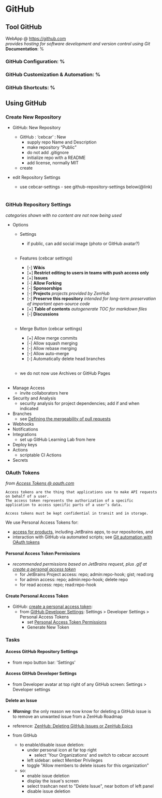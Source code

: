 # GitHub
## Tool GitHub
WebApp @ https://github.com<br/>
*provides hosting for software development and version control using Git*<br/>
**Documentation**: %
### GitHub **Configuration**: %
### GitHub **Customization &amp; Automation**: %
### GitHub **Shortcuts**: %

## Using GitHub

### Create New Repository
- GitHub:  New Repository
  - GitHub : ‘cebcar’ : New
    - supply repo Name and Description
    - make repository “Public”
    - do not add .gitignore
    - initialize repo with a README
    - add license, normally MIT
  - create

- edit Repository Settings
  - use cebcar-settings - see github-repository-settings below(@link)<br/><br/>

### GitHub Repository Settings
*categories shown with no content are not now being used*
- Options
  - Settings
    - if public, can add social image (photo or GitHub avatar?)<br/><br/>
  - Features (cebcar settings)
    - [-] **Wikis**
    - [+] **Restrict editing to users in teams with push access only**
    - [+] **Issues**
    - [-] **Allow Forking**
    - [-] **Sponsorships**
    - [-] **Projects** *projects provided by ZenHub*
    - [-] **Preserve this repository** *intended for long-term preservation of important open-source code*
    - [+] **Table of contents** *autogenerate TOC for markdown files*
    - [-] **Discussions**<br/><br/>

  - Merge Button (cebcar settings)
      - [+] Allow merge commits
      - [-] Allow squash merging
      - [-] Allow rebase merging
      - [-] Allow auto-merge
      - [-] Automatically delete head branches<br/><br/>
  - we do not now use Archives or GitHub Pages<br/><br/>
- Manage Access
  - invite collaborators here
- Security and Analysis
  - security analysis for project dependencies; add if and when indicated
- Branches
  - see [Defining the mergeability of pull requests](https://docs.github.com/en/github/administering-a-repository/defining-the-mergeability-of-pull-requests)
- Webhooks
- Notifications
- Integrations
  - set up GitHub Learning Lab from here
- Deploy keys
- Actions
  - scriptable CI Actions
- Secrets

### OAuth Tokens
*from [Access Tokens @ oauth.com](https://www.oauth.com/oauth2-servers/access-tokens/)*
``` text
Access tokens are the thing that applications use to make API requests on behalf of a user.
The access token represents the authorization of a specific application to access specific parts of a user’s data.

Access tokens must be kept confidential in transit and in storage.
```

We use Personal Access Tokens for:
  - [access for products](https://docs.github.com/en/developers/apps/about-apps#about-oauth-apps), including JetBrains apps, to our repositories, and
  - interaction with GitHub via automated scripts; see [Git automation with OAuth tokens](https://docs.github.com/en/github/extending-github/git-automation-with-oauth-tokens)

#### Personal Access Token Permissions
  - *recommended permissions based on JetBrains request, plus .gif at [create a personal access token](https://docs.github.com/en/github/authenticating-to-github/creating-a-personal-access-token)*
    - for JetBrains Project access: repo; admin:repo-hook; gist; read:org
    - for admin access: repo; admin:repo-hook; delete repo
    - for read access: repo; read:repo-hook

#### Create Personal Access Token
- GitHub: [create a personal access token](https://docs.github.com/en/github/authenticating-to-github/creating-a-personal-access-token):
  - from [GitHub Developer Settings](#access-github-developer-settings): Settings > Developer Settings > Personal Access Tokens
    - set [Personal Access Token Permissions](#personal-access-token-permissions)
    - Generate New Token

### Tasks
#### Access GitHub Repository Settings
- from repo button bar: 'Settings'

#### Access GitHub Developer Settings
- from Developer avatar at top right of any GitHub screen: Settings > Developer settings

#### Delete an Issue
- ***Warning***: the only reason we now know for deleting a GitHub issue is<br/>
  to remove an unwanted issue from a ZenHub Roadmap

- reference: [ZenHub: Deleting GitHub Issues or ZenHub Epics](https://help.zenhub.com/support/solutions/articles/43000480335-deleting-github-issues-or-zenhub-epics)

- from GitHub
  - to enable/disable issue deletion:
    - under personal icon at far top right
      - select 'Your Organizations' and switch to cebcar account
    - left sidebar: select Member Privileges
    - toggle "Allow members to delete issues for this organization"
  - so:
    - enable issue deletion
    - display the issue's screen
    - select trashcan next to "Delete Issue", near bottom of left panel
    - disable issue deletion
